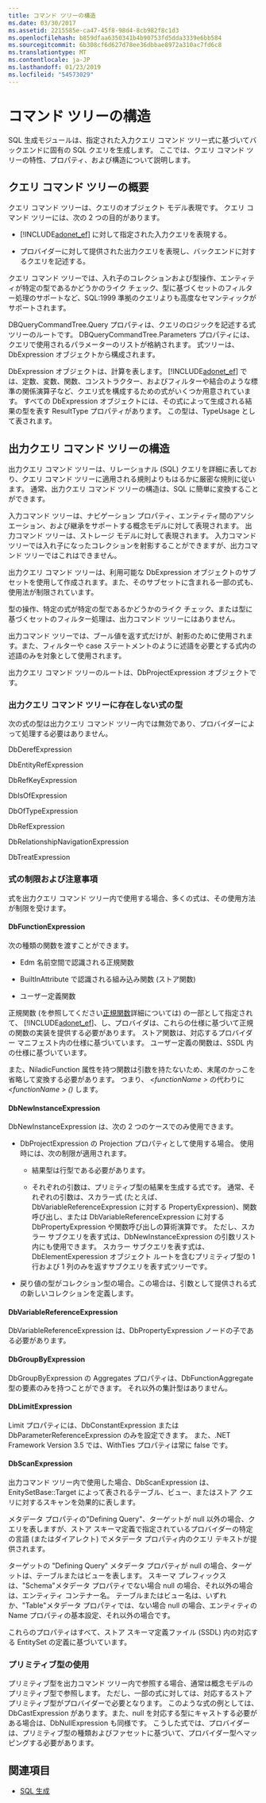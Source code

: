 ```yaml
---
title: コマンド ツリーの構造
ms.date: 03/30/2017
ms.assetid: 2215585e-ca47-45f8-98d4-8cb982f8c1d3
ms.openlocfilehash: b859dfaa6350341b4b90753fd5dda3339e6bb584
ms.sourcegitcommit: 6b308cf6d627d78ee36dbbae8972a310ac7fd6c8
ms.translationtype: MT
ms.contentlocale: ja-JP
ms.lasthandoff: 01/23/2019
ms.locfileid: "54573029"
---
```

# <a name="the-shape-of-the-command-trees"></a>コマンド ツリーの構造
SQL 生成モジュールは、指定された入力クエリ コマンド ツリー式に基づいてバックエンドに固有の SQL クエリを生成します。 ここでは、クエリ コマンド ツリーの特性、プロパティ、および構造について説明します。  
  
## <a name="query-command-trees-overview"></a>クエリ コマンド ツリーの概要  
 クエリ コマンド ツリーは、クエリのオブジェクト モデル表現です。 クエリ コマンド ツリーには、次の 2 つの目的があります。  
  
-   [!INCLUDE[adonet_ef](../../../../../includes/adonet-ef-md.md)] に対して指定された入力クエリを表現する。  
  
-   プロバイダーに対して提供された出力クエリを表現し、バックエンドに対するクエリを記述する。  
  
 クエリ コマンド ツリーでは、入れ子のコレクションおよび型操作、エンティティが特定の型であるかどうかのライク チェック、型に基づくセットのフィルター処理のサポートなど、SQL:1999 準拠のクエリよりも高度なセマンティックがサポートされます。  
  
 DBQueryCommandTree.Query プロパティは、クエリのロジックを記述する式ツリーのルートです。 DBQueryCommandTree.Parameters プロパティには、クエリで使用されるパラメーターのリストが格納されます。 式ツリーは、DbExpression オブジェクトから構成されます。  
  
 DbExpression オブジェクトは、計算を表します。 [!INCLUDE[adonet_ef](../../../../../includes/adonet-ef-md.md)] では、定数、変数、関数、コンストラクター、およびフィルターや結合のような標準の関係演算子など、クエリ式を構成するための式がいくつか用意されています。 すべての DbExpression オブジェクトには、その式によって生成される結果の型を表す ResultType プロパティがあります。 この型は、TypeUsage として表されます。  
  
## <a name="shapes-of-the-output-query-command-tree"></a>出力クエリ コマンド ツリーの構造  
 出力クエリ コマンド ツリーは、リレーショナル (SQL) クエリを詳細に表しており、クエリ コマンド ツリーに適用される規則よりもはるかに厳密な規則に従います。 通常、出力クエリ コマンド ツリーの構造は、SQL に簡単に変換することができます。  
  
 入力コマンド ツリーは、ナビゲーション プロパティ、エンティティ間のアソシエーション、および継承をサポートする概念モデルに対して表現されます。 出力コマンド ツリーは、ストレージ モデルに対して表現されます。 入力コマンド ツリーでは入れ子になったコレクションを射影することができますが、出力コマンド ツリーではこれはできません。  
  
 出力クエリ コマンド ツリーは、利用可能な DbExpression オブジェクトのサブセットを使用して作成されます。また、そのサブセットに含まれる一部の式も、使用法が制限されています。  
  
 型の操作、特定の式が特定の型であるかどうかのライク チェック、または型に基づくセットのフィルター処理は、出力コマンド ツリーにはありません。  
  
 出力コマンド ツリーでは、ブール値を返す式だけが、射影のために使用されます。また、フィルターや case ステートメントのように述語を必要とする式内の述語のみを対象として使用されます。  
  
 出力クエリ コマンド ツリーのルートは、DbProjectExpression オブジェクトです。  
  
### <a name="expression-types-not-present-in-output-query-command-trees"></a>出力クエリ コマンド ツリーに存在しない式の型  
 次の式の型は出力クエリ コマンド ツリー内では無効であり、プロバイダーによって処理する必要はありません。  
  
 DbDerefExpression  
  
 DbEntityRefExpression  
  
 DbRefKeyExpression  
  
 DbIsOfExpression  
  
 DbOfTypeExpression  
  
 DbRefExpression  
  
 DbRelationshipNavigationExpression  
  
 DbTreatExpression  
  
### <a name="expression-restrictions-and-notes"></a>式の制限および注意事項  
 式を出力クエリ コマンド ツリー内で使用する場合、多くの式は、その使用方法が制限を受けます。  
  
#### <a name="dbfunctionexpression"></a>DbFunctionExpression  
 次の種類の関数を渡すことができます。  
  
-   Edm 名前空間で認識される正規関数  
  
-   BuiltInAttribute で認識される組み込み関数 (ストア関数)  
  
-   ユーザー定義関数  
  
 正規関数 (を参照してください[正規関数](../../../../../docs/framework/data/adonet/ef/language-reference/canonical-functions.md)詳細については) の一部として指定されて、 [!INCLUDE[adonet_ef](../../../../../includes/adonet-ef-md.md)]、し、プロバイダは、これらの仕様に基づいて正規の関数の実装を提供する必要があります。 ストア関数は、対応するプロバイダー マニフェスト内の仕様に基づいています。 ユーザー定義の関数は、SSDL 内の仕様に基づいています。  
  
 また、NiladicFunction 属性を持つ関数は引数を持たないため、末尾のかっこを省略して変換する必要があります。  つまり、  *\<functionName >* の代わりに *\<functionName > ()* します。  
  
#### <a name="dbnewinstanceexpression"></a>DbNewInstanceExpression  
 DbNewInstanceExpression は、次の 2 つのケースでのみ使用できます。  
  
-   DbProjectExpression の Projection プロパティとして使用する場合。  使用時には、次の制限が適用されます。  
  
    -   結果型は行型である必要があります。  
  
    -   それぞれの引数は、プリミティブ型の結果を生成する式です。 通常、それぞれの引数は、スカラー式 (たとえば、DbVariableReferenceExpression に対する PropertyExpression)、関数呼び出し、または DbVariableReferenceExpression に対する DbPropertyExpression や関数呼び出しの算術演算です。 ただし、スカラー サブクエリを表す式は、DbNewInstanceExpression の引数リスト内にも使用できます。 スカラー サブクエリを表す式は、DbElementExperession オブジェクト ルートを含むプリミティブ型の 1 行および 1 列のみを返すサブクエリを表す式ツリーです。  
  
-   戻り値の型がコレクション型の場合。この場合は、引数として提供される式の新しいコレクションを定義します。  
  
#### <a name="dbvariablereferenceexpression"></a>DbVariableReferenceExpression  
 DbVariableReferenceExpression は、DbPropertyExpression ノードの子である必要があります。  
  
#### <a name="dbgroupbyexpression"></a>DbGroupByExpression  
 DbGroupByExpression の Aggregates プロパティは、DbFunctionAggregate 型の要素のみを持つことができます。 それ以外の集計型はありません。  
  
#### <a name="dblimitexpression"></a>DbLimitExpression  
 Limit プロパティには、DbConstantExpression または DbParameterReferenceExpression のみを設定できます。 また、.NET Framework Version 3.5 では、WithTies プロパティは常に false です。  
  
#### <a name="dbscanexpression"></a>DbScanExpression  
 出力コマンド ツリー内で使用した場合、DbScanExpression は、EnitySetBase::Target によって表されるテーブル、ビュー、またはストア クエリに対するスキャンを効果的に表します。  
  
 メタデータ プロパティの"Defining Query"、ターゲットが null 以外の場合、クエリを表しますが、ストア スキーマ定義で指定されているプロバイダーの特定の言語 (またはダイアレクト) でメタデータ プロパティ内のクエリ テキストが提供されます。  
  
 ターゲットの "Defining Query" メタデータ プロパティが null の場合、ターゲットは、テーブルまたはビューを表します。 スキーマ プレフィックスは、"Schema"メタデータ プロパティでない場合 null の場合、それ以外の場合は、エンティティ コンテナー名。  テーブルまたはビュー名は、いずれか、"Table"メタデータ プロパティでは、ない場合 null の場合、エンティティの Name プロパティの基本設定、それ以外の場合です。  
  
 これらのプロパティはすべて、ストア スキーマ定義ファイル (SSDL) 内の対応する EntitySet の定義に基づいています。  
  
### <a name="using-primitive-types"></a>プリミティブ型の使用  
 プリミティブ型を出力コマンド ツリー内で参照する場合、通常は概念モデルのプリミティブ型で参照します。 ただし、一部の式に対しては、対応するストア プリミティブ型がプロバイダーで必要となります。 このような式の例としては、DbCastExpression があります。また、null を対応する型にキャストする必要がある場合は、DbNullExpression も同様です。 こうした式では、プロバイダーは、プリミティブ型の種類およびファセットに基づいて、プロバイダー型へマッピングする必要があります。  
  
## <a name="see-also"></a>関連項目
- [SQL 生成](../../../../../docs/framework/data/adonet/ef/sql-generation.md)
